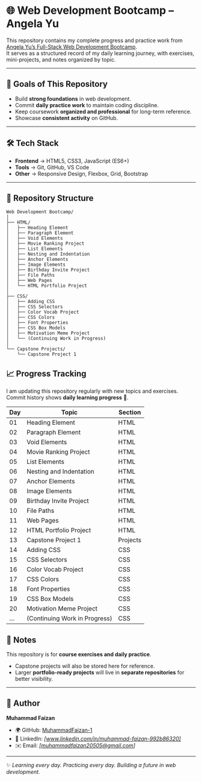 # 🌐 Web Development Bootcamp – Angela Yu  

This repository contains my complete progress and practice work from [Angela Yu’s Full-Stack Web Development Bootcamp](https://www.udemy.com/course/the-complete-web-development-bootcamp/).  
It serves as a structured record of my daily learning journey, with exercises, mini-projects, and notes organized by topic.  

---

## 🎯 Goals of This Repository  

- Build **strong foundations** in web development.  
- Commit **daily practice work** to maintain coding discipline.  
- Keep coursework **organized and professional** for long-term reference.  
- Showcase **consistent activity** on GitHub.  

---

## 🛠️ Tech Stack  

- **Frontend** → HTML5, CSS3, JavaScript (ES6+)  
- **Tools** → Git, GitHub, VS Code  
- **Other** → Responsive Design, Flexbox, Grid, Bootstrap  

---

## 📂 Repository Structure  

```plaintext
Web Development Bootcamp/
│
├── HTML/
│   ├── Heading Element
│   ├── Paragraph Element
│   ├── Void Elements
│   ├── Movie Ranking Project
│   ├── List Elements
│   ├── Nesting and Indentation
│   ├── Anchor Elements
│   ├── Image Elements
│   ├── Birthday Invite Project
│   ├── File Paths
│   ├── Web Pages
│   └── HTML Portfolio Project
│
├── CSS/
│   ├── Adding CSS
│   ├── CSS Selectors
│   ├── Color Vocab Project
│   ├── CSS Colors
│   ├── Font Properties
│   ├── CSS Box Models
│   ├── Motivation Meme Project
│   └── (Continuing Work in Progress)
│
└── Capstone Projects/
    └── Capstone Project 1
```  
## 📈 Progress Tracking

I am updating this repository regularly with new topics and exercises.  
Commit history shows **daily learning progress** 📅.  

| Day | Topic                         | Section   |
|-----|-------------------------------|-----------|
| 01  | Heading Element               | HTML      |
| 02  | Paragraph Element             | HTML      |
| 03  | Void Elements                 | HTML      |
| 04  | Movie Ranking Project         | HTML      |
| 05  | List Elements                 | HTML      |
| 06  | Nesting and Indentation       | HTML      |
| 07  | Anchor Elements               | HTML      |
| 08  | Image Elements                | HTML      |
| 09  | Birthday Invite Project       | HTML      |
| 10  | File Paths                    | HTML      |
| 11  | Web Pages                     | HTML      |
| 12  | HTML Portfolio Project        | HTML      |
| 13  | Capstone Project 1            | Projects  |
| 14  | Adding CSS                    | CSS       |
| 15  | CSS Selectors                 | CSS       |
| 16  | Color Vocab Project           | CSS       |
| 17  | CSS Colors                    | CSS       |
| 18  | Font Properties               | CSS       |
| 19  | CSS Box Models                | CSS       |
| 20  | Motivation Meme Project       | CSS       |
| …   | (Continuing Work in Progress) | CSS       |


## 📌 Notes  

This repository is for **course exercises and daily practice**.  

- Capstone projects will also be stored here for reference.  
- Larger **portfolio-ready projects** will live in **separate repositories** for better visibility.  

---

## 👤 Author  

**Muhammad Faizan**  

- 🌍 GitHub: [MuhammadFaizan-1](https://github.com/MuhammadFaizan-1)  
- 💼 LinkedIn: *[www.linkedin.com/in/muhammad-faizan-992b86320]*  
- ✉️ Email: *[muhammadfaizan20505@gmail.com]*  

---

✨ *Learning every day. Practicing every day. Building a future in web development.*  
